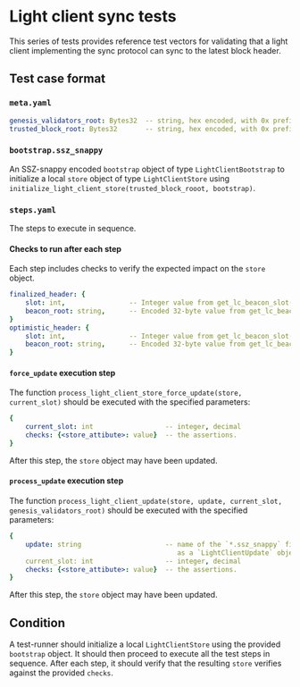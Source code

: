 # Light client sync tests

This series of tests provides reference test vectors for validating that a light client implementing the sync protocol can sync to the latest block header.

## Test case format

### `meta.yaml`

```yaml
genesis_validators_root: Bytes32  -- string, hex encoded, with 0x prefix
trusted_block_root: Bytes32       -- string, hex encoded, with 0x prefix
```

### `bootstrap.ssz_snappy`

An SSZ-snappy encoded `bootstrap` object of type `LightClientBootstrap` to initialize a local `store` object of type `LightClientStore` using `initialize_light_client_store(trusted_block_rooot, bootstrap)`.

### `steps.yaml`

The steps to execute in sequence.

#### Checks to run after each step

Each step includes checks to verify the expected impact on the `store` object.

```yaml
finalized_header: {
    slot: int,                -- Integer value from get_lc_beacon_slot(store.finalized_header)
    beacon_root: string,      -- Encoded 32-byte value from get_lc_beacon_root(store.finalized_header)
}
optimistic_header: {
    slot: int,                -- Integer value from get_lc_beacon_slot(store.optimistic_header)
    beacon_root: string,      -- Encoded 32-byte value from get_lc_beacon_root(store.optimistic_header)
}
```

#### `force_update` execution step

The function `process_light_client_store_force_update(store, current_slot)`
should be executed with the specified parameters:

```yaml
{
    current_slot: int                  -- integer, decimal
    checks: {<store_attibute>: value}  -- the assertions.
}
```

After this step, the `store` object may have been updated.

#### `process_update` execution step

The function `process_light_client_update(store, update, current_slot, genesis_validators_root)` should be executed with the specified parameters:

```yaml
{
    update: string                     -- name of the `*.ssz_snappy` file to load
                                          as a `LightClientUpdate` object
    current_slot: int                  -- integer, decimal
    checks: {<store_attibute>: value}  -- the assertions.
}
```

After this step, the `store` object may have been updated.

## Condition

A test-runner should initialize a local `LightClientStore` using the provided `bootstrap` object. It should then proceed to execute all the test steps in sequence. After each step, it should verify that the resulting `store` verifies against the provided `checks`.
